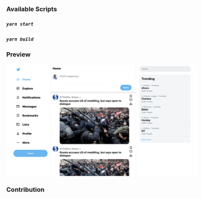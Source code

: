 ### Available Scripts

##### `yarn start`
##### `yarn build`

### Preview
![alt text](https://github.com/washington-kibichii/twitter-clone/blob/master/twrjs.png?raw=true)


### Contribution

